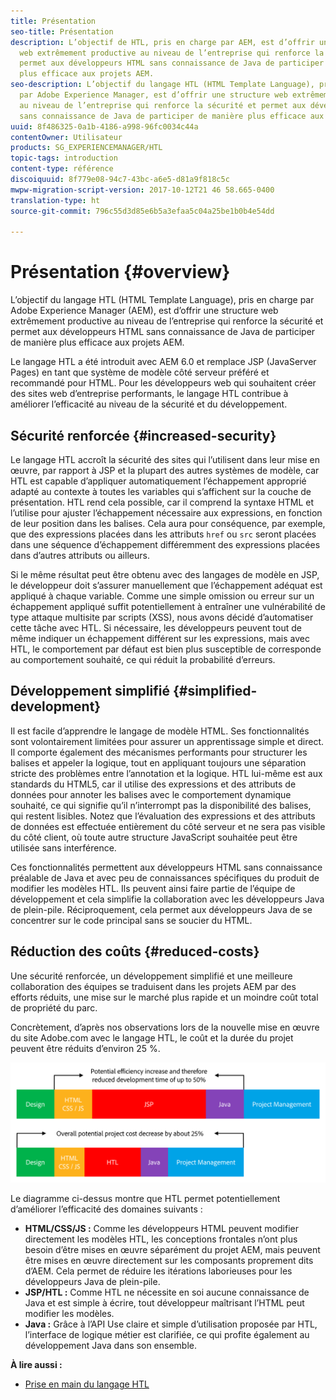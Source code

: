 ```yaml
---
title: Présentation
seo-title: Présentation
description: L’objectif de HTL, pris en charge par AEM, est d’offrir une structure
  web extrêmement productive au niveau de l’entreprise qui renforce la sécurité et
  permet aux développeurs HTML sans connaissance de Java de participer de manière
  plus efficace aux projets AEM.
seo-description: L’objectif du langage HTL (HTML Template Language), pris en charge
  par Adobe Experience Manager, est d’offrir une structure web extrêmement productive
  au niveau de l’entreprise qui renforce la sécurité et permet aux développeurs HTML
  sans connaissance de Java de participer de manière plus efficace aux projets AEM.
uuid: 8f486325-0a1b-4186-a998-96fc0034c44a
contentOwner: Utilisateur
products: SG_EXPERIENCEMANAGER/HTL
topic-tags: introduction
content-type: référence
discoiquuid: 8f779e08-94c7-43bc-a6e5-d81a9f818c5c
mwpw-migration-script-version: 2017-10-12T21 46 58.665-0400
translation-type: ht
source-git-commit: 796c55d3d85e6b5a3efaa5c04a25be1b0b4e54dd

---
```



# Présentation {#overview}

L’objectif du langage HTL (HTML Template Language), pris en charge par Adobe Experience Manager (AEM), est d’offrir une structure web extrêmement productive au niveau de l’entreprise qui renforce la sécurité et permet aux développeurs HTML sans connaissance de Java de participer de manière plus efficace aux projets AEM.

Le langage HTL a été introduit avec AEM 6.0 et remplace JSP (JavaServer Pages) en tant que système de modèle côté serveur préféré et recommandé pour HTML. Pour les développeurs web qui souhaitent créer des sites web d’entreprise performants, le langage HTL contribue à améliorer l’efficacité au niveau de la sécurité et du développement.

## Sécurité renforcée {#increased-security}

Le langage HTL accroît la sécurité des sites qui l’utilisent dans leur mise en œuvre, par rapport à JSP et la plupart des autres systèmes de modèle, car HTL est capable d’appliquer automatiquement l’échappement approprié adapté au contexte à toutes les variables qui s’affichent sur la couche de présentation. HTL rend cela possible, car il comprend la syntaxe HTML et l’utilise pour ajuster l’échappement nécessaire aux expressions, en fonction de leur position dans les balises. Cela aura pour conséquence, par exemple, que des expressions placées dans les attributs `href` ou `src` seront placées dans une séquence d’échappement différemment des expressions placées dans d’autres attributs ou ailleurs.

Si le même résultat peut être obtenu avec des langages de modèle en JSP, le développeur doit s’assurer manuellement que l’échappement adéquat est appliqué à chaque variable. Comme une simple omission ou erreur sur un échappement appliqué suffit potentiellement à entraîner une vulnérabilité de type attaque multisite par scripts (XSS), nous avons décidé d’automatiser cette tâche avec HTL. Si nécessaire, les développeurs peuvent tout de même indiquer un échappement différent sur les expressions, mais avec HTL, le comportement par défaut est bien plus susceptible de corresponde au comportement souhaité, ce qui réduit la probabilité d’erreurs.

## Développement simplifié   {#simplified-development}

Il est facile d’apprendre le langage de modèle HTML. Ses fonctionnalités sont volontairement limitées pour assurer un apprentissage simple et direct. Il comporte également des mécanismes performants pour structurer les balises et appeler la logique, tout en appliquant toujours une séparation stricte des problèmes entre l’annotation et la logique. HTL lui-même est aux standards du HTML5, car il utilise des expressions et des attributs de données pour annoter les balises avec le comportement dynamique souhaité, ce qui signifie qu’il n’interrompt pas la disponibilité des balises, qui restent lisibles. Notez que l’évaluation des expressions et des attributs de données est effectuée entièrement du côté serveur et ne sera pas visible du côté client, où toute autre structure JavaScript souhaitée peut être utilisée sans interférence.

Ces fonctionnalités permettent aux développeurs HTML sans connaissance préalable de Java et avec peu de connaissances spécifiques du produit de modifier les modèles HTL. Ils peuvent ainsi faire partie de l’équipe de développement et cela simplifie la collaboration avec les développeurs Java de plein-pile. Réciproquement, cela permet aux développeurs Java de se concentrer sur le code principal sans se soucier du HTML.

## Réduction des coûts   {#reduced-costs}

Une sécurité renforcée, un développement simplifié et une meilleure collaboration des équipes se traduisent dans les projets AEM par des efforts réduits, une mise sur le marché plus rapide et un moindre coût total de propriété du parc.

Concrètement, d’après nos observations lors de la nouvelle mise en œuvre du site Adobe.com avec le langage HTL, le coût et la durée du projet peuvent être réduits d’environ 25 %.

![](assets/chlimage_1.png)

Le diagramme ci-dessus montre que HTL permet potentiellement d’améliorer l’efficacité des domaines suivants :

* **HTML/CSS/JS :** Comme les développeurs HTML peuvent modifier directement les modèles HTL, les conceptions frontales n’ont plus besoin d’être mises en œuvre séparément du projet AEM, mais peuvent être mises en œuvre directement sur les composants proprement dits d’AEM. Cela permet de réduire les itérations laborieuses pour les développeurs Java de plein-pile.
* **JSP/HTL :** Comme HTL ne nécessite en soi aucune connaissance de Java et est simple à écrire, tout développeur maîtrisant l’HTML peut modifier les modèles.
* **Java :** Grâce à l’API Use claire et simple d’utilisation proposée par HTL, l’interface de logique métier est clarifiée, ce qui profite également au développement Java dans son ensemble.

**À lire aussi :**

* [Prise en main du langage HTL](getting-started.md)

